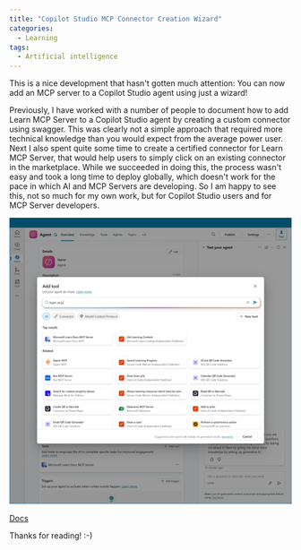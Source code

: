```yaml
---
title: "Copilot Studio MCP Connector Creation Wizard"
categories:
  - Learning
tags:
  - Artificial intelligence
---
```


This is a nice development that hasn't gotten much attention: You can now add an MCP server to a Copilot Studio agent using just a wizard!

Previously, I have worked with a number of people to document how to add Learn MCP Server to a Copilot Studio agent by creating a custom connector using swagger. This was clearly not a simple approach that required more technical knowledge than you would expect from the average power user. Next I also spent quite some time to create a certified connector for Learn MCP Server, that would help users to simply click on an existing connector in the marketplace. While we succeeded in doing this, the process wasn't easy and took a long time to deploy globally, which doesn't work for the pace in which AI and MCP Servers are developing. So I am happy to see this, not so much for my own work, but for Copilot Studio users and for MCP Server developers. 

![img](../assets/images/2025-09-05-copilot-studio-mcp-wizard.png)

[Docs](https://learn.microsoft.com/microsoft-copilot-studio/mcp-add-existing-server-to-agent)

Thanks for reading! :-)
